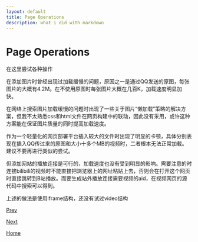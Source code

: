 ```yaml
---
layout: default
title: Page Operations
description: what i did with markdown
---
```


# Page Operations

在这里尝试各种操作

在添加图片时曾经出现过加载缓慢的问题，原因之一是通过QQ发送的原图，每张图片的大概有4.2M。在不使用原图时每张图片大概在几百K，加载速度明显加快。

在网络上搜索图片加载缓慢的问题时出现了一些关于图片“懒加载”策略的解决方案，但我不太熟悉css和html文件在网页构建中的联动，因此没有采用，或许这种方案能在保证图片质量的同时提高加载速度。

作为一个轻量化的网页部署平台插入较大的文件时出现了明显的卡顿，具体分别表现在插入QQ传过来的原图和大小十多个MB的视频时，二者根本无法正常加载。建议不要再进行类似的尝试。

但添加网站的播放连接是可行的，加载速度也没有受到明显的影响。需要注意的时连接bilibili的视频时不能直接把浏览器上的网址粘贴上去，否则会在打开这个网页时直接跳转到B站播放。而要生成站外播放连接需要视频的aid，在视频网页的源代码中搜索可以得到。

上述的做法是使用iframe结构，还没有试过video结构

[Prev](./preface.md)

[Next](./insert-&-adjust-pictures.md)

[Home](../index.md)
